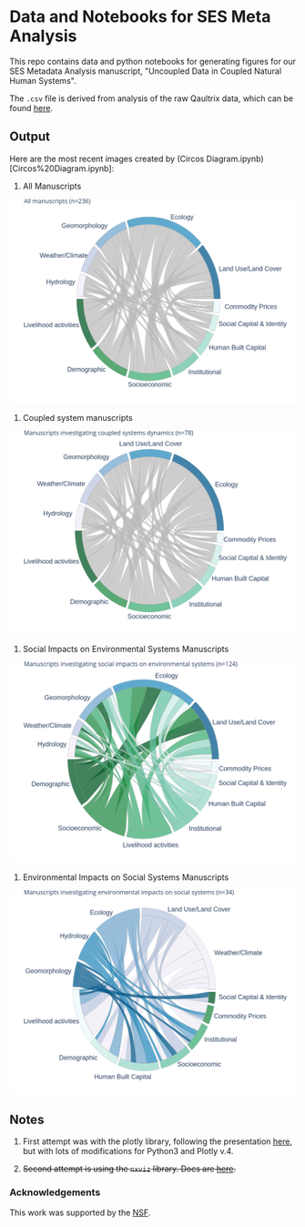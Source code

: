 # Data and Notebooks for SES Meta Analysis

This repo contains data and python notebooks for generating figures for our SES Metadata Analysis manuscript, "Uncoupled Data in Coupled Natural Human Systems".

The `.csv` file is derived from analysis of the raw Qaultrix data, which can be found [here](https://docs.google.com/spreadsheets/d/19tbrRV2kA8yXYDsm4XTUT6z3_K9e0leQHhbvSHVqBrE/edit?usp=sharing).

## Output

Here are the most recent images created by (Circos Diagram.ipynb)[Circos%20Diagram.ipynb]:

1. All Manuscripts

![](All_manuscripts.png)

1. Coupled system manuscripts

![](coupled_systems_manuscripts.png)

1. Social Impacts on Environmental Systems Manuscripts

![](social_environmental_manuscripts.png)

1. Environmental Impacts on Social Systems Manuscripts

![](environmental_social_manuscripts.png)

## Notes

1. First attempt was with the plotly library, following the presentation [here](https://plot.ly/python/v3/filled-chord-diagram/), but with lots of modifications for Python3 and Plotly v.4.

1. ~~Second attempt is using the `nxviz` library. Docs are [here](https://nxviz.readthedocs.io/en/latest/).~~


### Acknowledgements

This work was supported by the [NSF](www.nsf.gov).

